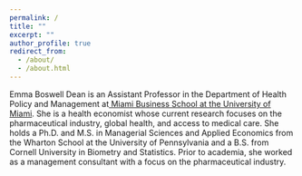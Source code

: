 ```yaml
---
permalink: /
title: ""
excerpt: ""
author_profile: true
redirect_from: 
  - /about/
  - /about.html
---
```


Emma Boswell Dean is an Assistant Professor in the Department of Health Policy and Management at[ Miami Business School at the University of Miami](https://www.bus.miami.edu/). She is a health economist whose current research focuses on the pharmaceutical industry, global health, and access to medical care. She holds a Ph.D. and M.S. in Managerial Sciences and Applied Economics from the Wharton School at the University of Pennsylvania and a B.S. from Cornell University in Biometry and Statistics. Prior to academia, she worked as a management consultant with a focus on the pharmaceutical industry. 



